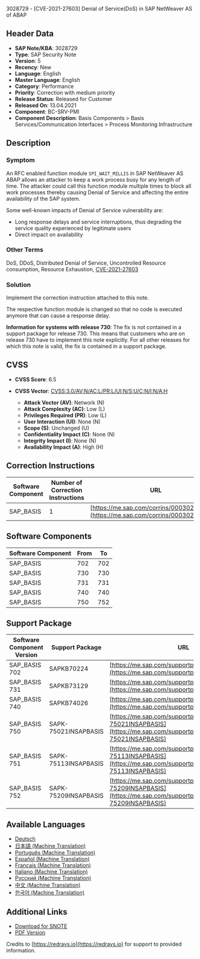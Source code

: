 3028729 - [CVE-2021-27603] Denial of Service(DoS) in SAP NetWeaver AS of ABAP

## Header Data
- **SAP Note/KBA**: 3028729
- **Type**: SAP Security Note
- **Version**: 5
- **Recency**: New
- **Language**: English
- **Master Language**: English
- **Category**: Performance
- **Priority**: Correction with medium priority
- **Release Status**: Released for Customer
- **Released On**: 13.04.2021
- **Component**: BC-SRV-PMI
- **Component Description**: Basis Components > Basis Services/Communication Interfaces > Process Monitoring Infrastructure

## Description

### Symptom
An RFC enabled function module `SPI_WAIT_MILLIS` in SAP NetWeaver AS ABAP allows an attacker to keep a work process busy for any length of time. The attacker could call this function module multiple times to block all work processes thereby causing Denial of Service and affecting the entire availability of the SAP system.

Some well-known impacts of Denial of Service vulnerability are:
- Long response delays and service interruptions, thus degrading the service quality experienced by legitimate users
- Direct impact on availability

### Other Terms
DoS, DDoS, Distributed Denial of Service, Uncontrolled Resource consumption, Resource Exhaustion, [CVE-2021-27603](https://cve.mitre.org/cgi-bin/cvename.cgi?name=CVE-2021-27603)

### Solution
Implement the correction instruction attached to this note.

The respective function module is changed so that no code is executed anymore that can cause a response delay.

**Information for systems with release 730**: The fix is not contained in a support package for release 730. This means that customers who are on release 730 have to implement this note explicitly. For all other releases for which this note is valid, the fix is contained in a support package.

## CVSS
- **CVSS Score**: 6.5
- **CVSS Vector**: [CVSS:3.0/AV:N/AC:L/PR:L/UI:N/S:U/C:N/I:N/A:H](https://www.first.org/cvss/calculator/3.0#CVSS:3.0/AV:N/AC:L/PR:L/UI:N/S:U/C:N/I:N/A:H)

  - **Attack Vector (AV)**: Network (N)
  - **Attack Complexity (AC)**: Low (L)
  - **Privileges Required (PR)**: Low (L)
  - **User Interaction (UI)**: None (N)
  - **Scope (S)**: Unchanged (U)
  - **Confidentiality Impact (C)**: None (N)
  - **Integrity Impact (I)**: None (N)
  - **Availability Impact (A)**: High (H)

## Correction Instructions

| Software Component | Number of Correction Instructions | URL |
|--------------------|-----------------------------------|-----|
| SAP_BASIS          | 1                                 | [https://me.sap.com/corrins/0003028729/41](https://me.sap.com/corrins/0003028729/41) |

## Software Components

| Software Component | From | To |
|--------------------|------|----|
| SAP_BASIS          | 702  | 702|
| SAP_BASIS          | 730  | 730|
| SAP_BASIS          | 731  | 731|
| SAP_BASIS          | 740  | 740|
| SAP_BASIS          | 750  | 752|

## Support Package

| Software Component Version | Support Package          | URL |
|----------------------------|--------------------------|-----|
| SAP_BASIS 702              | SAPKB70224               | [https://me.sap.com/supportpackage/SAPKB70224](https://me.sap.com/supportpackage/SAPKB70224) |
| SAP_BASIS 731              | SAPKB73129               | [https://me.sap.com/supportpackage/SAPKB73129](https://me.sap.com/supportpackage/SAPKB73129) |
| SAP_BASIS 740              | SAPKB74026               | [https://me.sap.com/supportpackage/SAPKB74026](https://me.sap.com/supportpackage/SAPKB74026) |
| SAP_BASIS 750              | SAPK-75021INSAPBASIS      | [https://me.sap.com/supportpackage/SAPK-75021INSAPBASIS](https://me.sap.com/supportpackage/SAPK-75021INSAPBASIS) |
| SAP_BASIS 751              | SAPK-75113INSAPBASIS      | [https://me.sap.com/supportpackage/SAPK-75113INSAPBASIS](https://me.sap.com/supportpackage/SAPK-75113INSAPBASIS) |
| SAP_BASIS 752              | SAPK-75209INSAPBASIS      | [https://me.sap.com/supportpackage/SAPK-75209INSAPBASIS](https://me.sap.com/supportpackage/SAPK-75209INSAPBASIS) |

## Available Languages
- [Deutsch](https://me.sap.com/notes/0003028729/D)
- [日本語 (Machine Translation)](https://me.sap.com/notes/0003028729/J)
- [Português (Machine Translation)](https://me.sap.com/notes/0003028729/P)
- [Español (Machine Translation)](https://me.sap.com/notes/0003028729/S)
- [Français (Machine Translation)](https://me.sap.com/notes/0003028729/F)
- [Italiano (Machine Translation)](https://me.sap.com/notes/0003028729/I)
- [Русский (Machine Translation)](https://me.sap.com/notes/0003028729/R)
- [中文 (Machine Translation)](https://me.sap.com/notes/0003028729/1)
- [한국어 (Machine Translation)](https://me.sap.com/notes/0003028729/3)

## Additional Links
- [Download for SNOTE](https://notesdownloads.sap.com/note/0040000000540132021)
- [PDF Version](https://userapps.support.sap.com/sap/support/sfm/notes/print/0003028729?language=en-US&token=BB73CC3E1C9F112927FD54849526B082)

Credits to [https://redrays.io](https://redrays.io) for support to provided information.